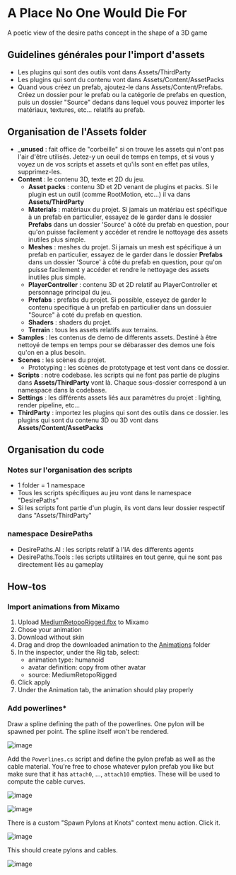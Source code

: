 # A Place No One Would Die For

A poetic view of the desire paths concept in the shape of a 3D game

## Guidelines générales pour l'import d'assets

- Les plugins qui sont des outils vont dans Assets/ThirdParty
- Les plugins qui sont du contenu vont dans Assets/Content/AssetPacks
- Quand vous créez un prefab, ajoutez-le dans Assets/Content/Prefabs. Créez un dossier pour le prefab ou la catégorie de prefabs en question, puis un dossier "Source" dedans dans lequel vous pouvez importer les matériaux, textures, etc... relatifs au prefab.

## Organisation de l'Assets folder

- **\_unused** : fait office de "corbeille" si on trouve les assets qui n'ont pas l'air d'être utilisés. Jetez-y un oeuil de temps en temps, et si vous y voyez un de vos scripts et assets et qu'ils sont en effet pas utiles, supprimez-les.
- **Content** : le contenu 3D, texte et 2D du jeu.
  - **Asset packs** : contenu 3D et 2D venant de plugins et packs. Si le plugin est un outil (comme RootMotion, etc...) il va dans **Assets/ThirdParty**
  - **Materials** : matériaux du projet. Si jamais un matériau est spécifique à un prefab en particulier, essayez de le garder dans le dossier **Prefabs** dans un dossier 'Source' à côté du prefab en question, pour qu'on puisse facilement y accéder et rendre le nottoyage des assets inutiles plus simple.
  - **Meshes** : meshes du projet. Si jamais un mesh est spécifique à un prefab en particulier, essayez de le garder dans le dossier **Prefabs** dans un dossier 'Source' à côté du prefab en question, pour qu'on puisse facilement y accéder et rendre le nettoyage des assets inutiles plus simple.
  - **PlayerController** : contenu 3D et 2D relatif au PlayerController et personnage principal du jeu.
  - **Prefabs** : prefabs du projet. Si possible, esseyez de garder le contenu specifique à un prefab en particulier dans un dossuier "Source" à coté du prefab en question.
  - **Shaders** : shaders du projet.
  - **Terrain** : tous les assets relatifs aux terrains.
- **Samples** : les contenus de demo de differents assets. Destiné à être nettoyé de temps en temps pour se débarasser des demos une fois qu'on en a plus besoin.
- **Scenes** : les scènes du projet.
  - Prototyping : les scènes de prototypage et test vont dans ce dossier.
- **Scripts** : notre codebase. les scripts qui ne font pas partie de plugins dans **Assets/ThirdParty** vont là. Chaque sous-dossier correspond à un namespace dans la codebase.
- **Settings** : les différents assets liés aux paramètres du projet : lighting, render pipeline, etc...
- **ThirdParty** : importez les plugins qui sont des outils dans ce dossier. les plugins qui sont du contenu 3D ou 3D vont dans **Assets/Content/AssetPacks**

## Organisation du code

### Notes sur l'organisation des scripts

- 1 folder = 1 namespace
- Tous les scripts spécifiques au jeu vont dans le namespace "DesirePaths"
- Si les scripts font partie d'un plugin, ils vont dans leur dossier respectif dans "Assets/ThirdParty"

### namespace DesirePaths

- DesirePaths.AI : les scripts relatif à l'IA des differents agents
- DesirePaths.Tools : les scripts utilitaires en tout genre, qui ne sont pas directement liés au gameplay

## How-tos

### Import animations from Mixamo

1. Upload [MediumRetopoRigged.fbx](./Assets/Content/Meshes/Controller/MediumRetopoRigged.fbx) to Mixamo
2. Chose your animation
3. Download without skin
4. Drag and drop the downloaded animation to the [Animations](./Assets/Content/Animations/) folder
5. In the inspector, under the Rig tab, select:
   - animation type: humanoid
   - avatar definition: copy from other avatar
   - source: MediumRetopoRigged
6. Click apply
7. Under the Animation tab, the animation should play properly

### Add powerlines*

Draw a spline defining the path of the powerlines. One pylon will be spawned per point. The spline itself won't be rendered.

![image](https://github.com/user-attachments/assets/1470ddba-8578-47b3-ae6f-fa711d01facc)

Add the `Powerlines.cs` script and define the pylon prefab as well as the cable material. You're free to chose whatever pylon prefab you like but make sure that it has `attach0`, ..., `attach10` empties. These will be used to compute the cable curves.

![image](https://github.com/user-attachments/assets/24f4a0ae-1009-4277-87aa-594cccfc1735)

![image](https://github.com/user-attachments/assets/ede699d6-db32-46c0-be56-ab28c9d5d56d)

There is a custom "Spawn Pylons at Knots" context menu action. Click it.

![image](https://github.com/user-attachments/assets/2b919c90-2016-420f-8182-3725c6ba4aba)

This should create pylons and cables.

![image](https://github.com/user-attachments/assets/fc12fbc9-0419-45d3-9ee9-80f69de048cb)

